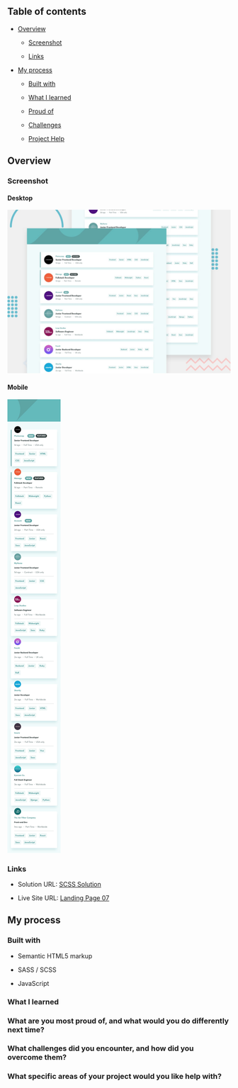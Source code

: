 ## Table of contents

- [Overview](#overview)

  - [Screenshot](#screenshot)

  - [Links](#links)

- [My process](#my-process)

  - [Built with](#built-with)

  - [What I learned](#what-i-learned)

  - [Proud of](#What-are-you-most-proud-of-and-what-would-you-do-differently-next-time)

  - [Challenges](#What-challenges-did-you-encounter-and-how-did-you-overcome-them)

  - [Project Help](#What-specific-areas-of-your-project-would-you-like-help-with)

## Overview

### Screenshot

#### Desktop

![Landing Page Desktop Design Final ](/Landing%20Page%2007/public/design/desktop-preview.jpg)


#### Mobile


![Landing Page Mobile Design Final ](/Landing%20Page%2007/public/design/mobile-design.jpg)




### Links

- Solution URL: [SCSS Solution](https://github.com/FengDenny/Frontend-Mentor-Challenges/blob/main/Landing%20Page%2007/style.scss)

- Live Site URL: [Landing Page 07 ](https://landingpagee07.netlify.app/)

## My process

### Built with

- Semantic HTML5 markup

- SASS / SCSS

- JavaScript

### What I learned



### What are you most proud of, and what would you do differently next time?


### What challenges did you encounter, and how did you overcome them?



### What specific areas of your project would you like help with?
